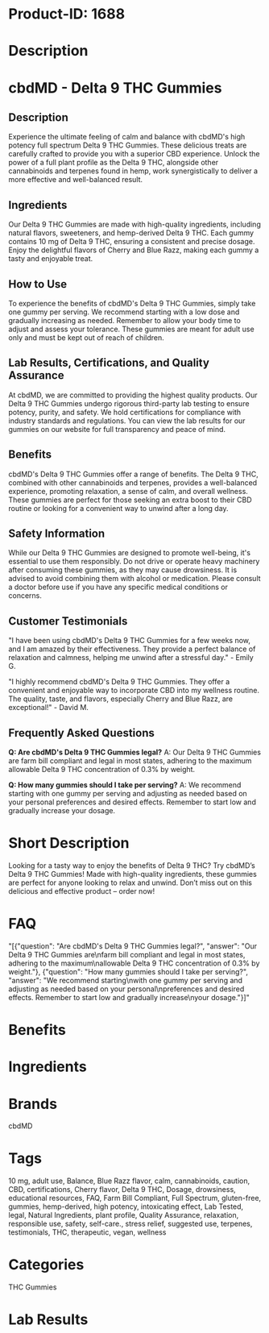 # Product-ID: 1688

# Description

<h1>cbdMD - Delta 9 THC Gummies</h1>
<h2>Description</h2>
<p>Experience the ultimate feeling of calm and balance with cbdMD's high potency full spectrum Delta 9 THC Gummies. These delicious treats are carefully crafted to provide you with a superior CBD experience. Unlock the power of a full plant profile as the Delta 9 THC, alongside other cannabinoids and terpenes found in hemp, work synergistically to deliver a more effective and well-balanced result.</p>
<h2>Ingredients</h2>
<p>Our Delta 9 THC Gummies are made with high-quality ingredients, including natural flavors, sweeteners, and hemp-derived Delta 9 THC. Each gummy contains 10 mg of Delta 9 THC, ensuring a consistent and precise dosage. Enjoy the delightful flavors of Cherry and Blue Razz, making each gummy a tasty and enjoyable treat.</p>
<h2>How to Use</h2>
<p>To experience the benefits of cbdMD's Delta 9 THC Gummies, simply take one gummy per serving. We recommend starting with a low dose and gradually increasing as needed. Remember to allow your body time to adjust and assess your tolerance. These gummies are meant for adult use only and must be kept out of reach of children.</p>
<h2>Lab Results, Certifications, and Quality Assurance</h2>
<p>At cbdMD, we are committed to providing the highest quality products. Our Delta 9 THC Gummies undergo rigorous third-party lab testing to ensure potency, purity, and safety. We hold certifications for compliance with industry standards and regulations. You can view the lab results for our gummies on our website for full transparency and peace of mind.</p>
<h2>Benefits</h2>
<p>cbdMD's Delta 9 THC Gummies offer a range of benefits. The Delta 9 THC, combined with other cannabinoids and terpenes, provides a well-balanced experience, promoting relaxation, a sense of calm, and overall wellness. These gummies are perfect for those seeking an extra boost to their CBD routine or looking for a convenient way to unwind after a long day.</p>
<h2>Safety Information</h2>
<p>While our Delta 9 THC Gummies are designed to promote well-being, it's essential to use them responsibly. Do not drive or operate heavy machinery after consuming these gummies, as they may cause drowsiness. It is advised to avoid combining them with alcohol or medication. Please consult a doctor before use if you have any specific medical conditions or concerns.</p>
<h2>Customer Testimonials</h2>
<p>"I have been using cbdMD's Delta 9 THC Gummies for a few weeks now, and I am amazed by their effectiveness. They provide a perfect balance of relaxation and calmness, helping me unwind after a stressful day." - Emily G.</p>
<p>"I highly recommend cbdMD's Delta 9 THC Gummies. They offer a convenient and enjoyable way to incorporate CBD into my wellness routine. The quality, taste, and flavors, especially Cherry and Blue Razz, are exceptional!" - David M.</p>
<h2>Frequently Asked Questions</h2>
<p><strong>Q: Are cbdMD's Delta 9 THC Gummies legal?</strong> A: Our Delta 9 THC Gummies are farm bill compliant and legal in most states, adhering to the maximum allowable Delta 9 THC concentration of 0.3% by weight.</p>
<p><strong>Q: How many gummies should I take per serving?</strong> A: We recommend starting with one gummy per serving and adjusting as needed based on your personal preferences and desired effects. Remember to start low and gradually increase your dosage.</p>


# Short Description

<p>Looking for a tasty way to enjoy the benefits of Delta 9 THC? Try cbdMD&#8217;s Delta 9 THC Gummies! Made with high-quality ingredients, these gummies are perfect for anyone looking to relax and unwind. Don&#8217;t miss out on this delicious and effective product &#8211; order now!</p>


# FAQ
"[{\"question\": \"Are cbdMD's Delta 9 THC Gummies legal?\", \"answer\": \"Our Delta 9 THC Gummies are\\nfarm bill compliant and legal in most states, adhering to the maximum\\nallowable Delta 9 THC concentration of 0.3% by weight.\"}, {\"question\": \"How many gummies should I take per serving?\", \"answer\": \"We recommend starting\\nwith one gummy per serving and adjusting as needed based on your personal\\npreferences and desired effects. Remember to start low and gradually increase\\nyour dosage.\"}]"

# Benefits



# Ingredients



# Brands

cbdMD

# Tags

10 mg, adult use, Balance, Blue Razz flavor, calm, cannabinoids, caution, CBD, certifications, Cherry flavor, Delta 9 THC, Dosage, drowsiness, educational resources, FAQ, Farm Bill Compliant, Full Spectrum, gluten-free, gummies, hemp-derived, high potency, intoxicating effect, Lab Tested, legal, Natural Ingredients, plant profile, Quality Assurance, relaxation, responsible use, safety, self-care., stress relief, suggested use, terpenes, testimonials, THC, therapeutic, vegan, wellness

# Categories

THC Gummies

# Lab Results
